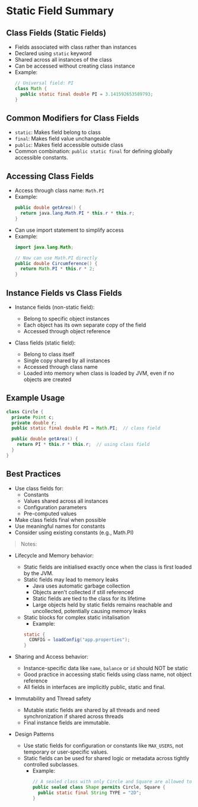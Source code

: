 # Static Field Summary

## Class Fields (Static Fields)
- Fields associated with class rather than instances
- Declared using `static` keyword
- Shared across all instances of the class
- Can be accessed without creating class instance
- Example:
  ```java
  // Universal field: PI
  class Math {
    public static final double PI = 3.141592653589793;
  }
  ```

## Common Modifiers for Class Fields
- `static`: Makes field belong to class
- `final`: Makes field value unchangeable
- `public`: Makes field accessible outside class
- Common combination: `public static final` for defining globally accessible constants.

## Accessing Class Fields
- Access through class name: `Math.PI`
- Example:
  ```java
  public double getArea() {
    return java.lang.Math.PI * this.r * this.r;
  }
  ```
- Can use import statement to simplify access
- Example:
  ```java
  import java.lang.Math;
  
  // Now can use Math.PI directly
  public double Circumference() {
    return Math.PI * this.r * 2;
  }
  ```

## Instance Fields vs Class Fields
- Instance fields (non-static field):
    - Belong to specific object instances
    - Each object has its own separate copy of the field
    - Accessed through object reference
  
- Class fields (static field):
    - Belong to class itself
    - Single copy shared by all instances
    - Accessed through class name
    - Loaded into memory when class is loaded by JVM, even if no objects are created

## Example Usage
```java
class Circle {
  private Point c;
  private double r;
  public static final double PI = Math.PI;  // class field

  public double getArea() {
    return PI * this.r * this.r;  // using class field
  }
}
```

## Best Practices
- Use class fields for:
    - Constants
    - Values shared across all instances
    - Configuration parameters
    - Pre-computed values
- Make class fields final when possible
- Use meaningful names for constants
- Consider using existing constants (e.g., Math.PI)


> Notes: 
- Lifecycle and Memory behavior:
    - Static fields are initialised exactly once when the class is first loaded by the JVM.
    - Static fields may lead to memory leaks 
        - Java uses automatic garbage collection
        - Objects aren't collected if still referenced
        - Static fields are tied to the class for its lifetime
        - Large objects held by static fields remains reachable and uncollected, potentially causing memory leaks
    - Static blocks for complex static initalisation
        - Example:
        ```java
        static {
          CONFIG = loadConfig("app.properties");
        }
        ```

- Sharing and Access behavior:
    - Instance-specific data like `name`, `balance` or `id` should NOT be static
    - Good practice in accessing static fields using class name, not object reference
    - All fields in interfaces are implicitly public, static and final.

- Immutability and Thread safety
    - Mutable static fields are shared by all threads and need synchronization if shared across threads
    - Final instance fields are immutable.

- Design Patterns
    - Use static fields for configuration or constants like `MAX_USERS`, not temporary or user-specific values.
    - Static fields can be used for shared logic or metadata across tightly controlled subclasses.
        - Example:
          ```java
          // A sealed class with only Circle and Square are allowed to extend Shape
          public sealed class Shape permits Circle, Square {
            public static final String TYPE = "2D";
          } 
          ```


